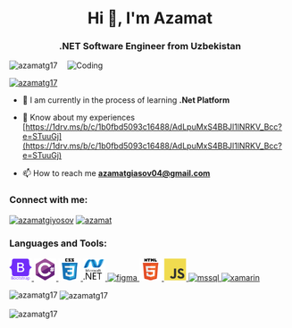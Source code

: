 <h1 align="center">Hi 👋, I'm Azamat</h1>
<h3 align="center">.NET Software Engineer from Uzbekistan</h3>
<img align="right" alt="Coding" width="400" src="https://camo.githubusercontent.com/19db51af5f90f1b152bc0b9078f5fe97053955be5074f03f17019c70345bdcdb/68747470733a2f2f6d69726f2e6d656469756d2e636f6d2f6d61782f313336302f302a37513379765349765f7430696f4a2d5a2e676966">

<p align="left"> <img src="https://komarev.com/ghpvc/?username=azamatg17&label=Profile%20views&color=0e75b6&style=flat" alt="azamatg17" /> </p>

<p align="left"> <a href="https://twitter.com/azamatgiyosov" target="blank"><img src="https://img.shields.io/twitter/follow/azamatgiyosov?logo=twitter&style=for-the-badge" alt="azamatg17" /></a> </p>

- 🌱 I am currently in the process of learning **.Net Platform**

- 📄 Know about my experiences [https://1drv.ms/b/c/1b0fbd5093c16488/AdLpuMxS4BBJl1lNRKV_Bcc?e=STuuGj](https://1drv.ms/b/c/1b0fbd5093c16488/AdLpuMxS4BBJl1lNRKV_Bcc?e=STuuGj)

- 📫 How to reach me **azamatgiasov04@gmail.com**

<h3 align="left">Connect with me:</h3>
<p align="left">
<a href="https://twitter.com/azamatgiyosov" target="blank"><img align="center" src="https://raw.githubusercontent.com/rahuldkjain/github-profile-readme-generator/master/src/images/icons/Social/twitter.svg" alt="azamatgiyosov" height="30" width="40" /></a>
<a href="https://linkedin.com/in/azamat" target="blank"><img align="center" src="https://raw.githubusercontent.com/rahuldkjain/github-profile-readme-generator/master/src/images/icons/Social/linked-in-alt.svg" alt="azamat" height="30" width="40" /></a>
</p>

<h3 align="left">Languages and Tools:</h3>
<p align="left"> <a href="https://getbootstrap.com" target="_blank" rel="noreferrer"> <img src="https://raw.githubusercontent.com/devicons/devicon/master/icons/bootstrap/bootstrap-plain-wordmark.svg" alt="bootstrap" width="40" height="40"/> </a> <a href="https://www.w3schools.com/cs/" target="_blank" rel="noreferrer"> <img src="https://raw.githubusercontent.com/devicons/devicon/master/icons/csharp/csharp-original.svg" alt="csharp" width="40" height="40"/> </a> <a href="https://www.w3schools.com/css/" target="_blank" rel="noreferrer"> <img src="https://raw.githubusercontent.com/devicons/devicon/master/icons/css3/css3-original-wordmark.svg" alt="css3" width="40" height="40"/> </a> <a href="https://dotnet.microsoft.com/" target="_blank" rel="noreferrer"> <img src="https://raw.githubusercontent.com/devicons/devicon/master/icons/dot-net/dot-net-original-wordmark.svg" alt="dotnet" width="40" height="40"/> </a> <a href="https://www.figma.com/" target="_blank" rel="noreferrer"> <img src="https://www.vectorlogo.zone/logos/figma/figma-icon.svg" alt="figma" width="40" height="40"/> </a> <a href="https://www.w3.org/html/" target="_blank" rel="noreferrer"> <img src="https://raw.githubusercontent.com/devicons/devicon/master/icons/html5/html5-original-wordmark.svg" alt="html5" width="40" height="40"/> </a> <a href="https://developer.mozilla.org/en-US/docs/Web/JavaScript" target="_blank" rel="noreferrer"> <img src="https://raw.githubusercontent.com/devicons/devicon/master/icons/javascript/javascript-original.svg" alt="javascript" width="40" height="40"/> </a> <a href="https://www.microsoft.com/en-us/sql-server" target="_blank" rel="noreferrer"> <img src="https://www.svgrepo.com/show/303229/microsoft-sql-server-logo.svg" alt="mssql" width="40" height="40"/> </a> <a href="https://dotnet.microsoft.com/apps/xamarin" target="_blank" rel="noreferrer"> <img src="https://raw.githubusercontent.com/detain/svg-logos/780f25886640cef088af994181646db2f6b1a3f8/svg/xamarin.svg" alt="xamarin" width="40" height="40"/> </a> </p>

<p><img align="left" src="https://github-readme-stats.vercel.app/api/top-langs?username=azamatg17&show_icons=true&locale=en&layout=compact" alt="azamatg17" /></p>

<p>&nbsp;<img align="center" src="https://github-readme-stats.vercel.app/api?username=azamatg17&show_icons=true&locale=en" alt="azamatg17" /></p>

<p><img align="center" src="https://github-readme-streak-stats.herokuapp.com/?user=azamatg17&" alt="azamatg17" /></p>
